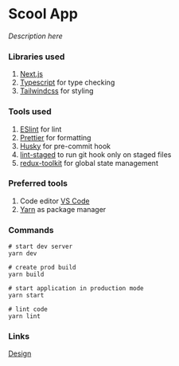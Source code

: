 # Scool App
_Description here_
### Libraries used
1. [Next.js](https://nextjs.org/)
2. [Typescript](https://www.typescriptlang.org/) for type checking
3. [Tailwindcss](https://tailwindcss.com/) for styling

### Tools used
1. [ESlint](https://eslint.org/) for lint
2. [Prettier](https://prettier.io/) for formatting
3. [Husky](https://typicode.github.io/husky/#/) for pre-commit hook
4. [lint-staged](https://github.com/okonet/lint-staged#readme) to run git hook only on staged files
5. [redux-toolkit](https://redux-toolkit.js.org/) for global state management

### Preferred tools
1. Code editor [VS Code](https://code.visualstudio.com/)
2. [Yarn](https://yarnpkg.com/) as package manager

### Commands

```
# start dev server
yarn dev

# create prod build
yarn build 

# start application in production mode
yarn start 

# lint code
yarn lint 
```
### Links
[Design](https://www.figma.com/file/N6qQh31qddBEpDgZ7sWTZC/Scool-Master-(Copy)?node-id=0%3A1)
